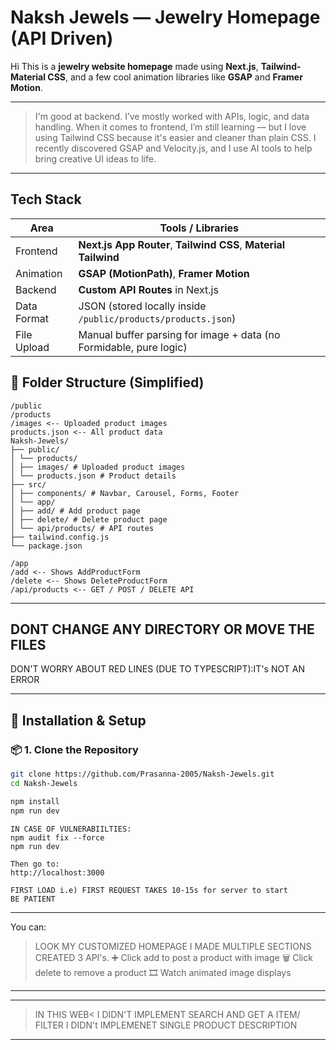 # Naksh Jewels — Jewelry Homepage (API Driven)

Hi 
This is a **jewelry website homepage** made using **Next.js**, **Tailwind-Material CSS**, and a few cool animation libraries like **GSAP** and **Framer Motion**.

---


>  I'm good at backend. I’ve mostly worked with APIs, logic, and data handling. 
>  When it comes to frontend, I’m still learning — but I love using Tailwind CSS because it's easier and cleaner than plain CSS. 
>  I recently discovered GSAP and Velocity.js, and I use AI tools to help bring creative UI ideas to life.

---

##  Tech Stack

| Area         | Tools / Libraries |
|--------------|-------------------|
| Frontend     | **Next.js App Router**, **Tailwind CSS**, **Material Tailwind** |
| Animation    | **GSAP (MotionPath)**, **Framer Motion** |
| Backend      | **Custom API Routes** in Next.js |
| Data Format  | JSON (stored locally inside `/public/products/products.json`) |
| File Upload  | Manual buffer parsing for image + data (no Formidable, pure logic) |



## 📁 Folder Structure (Simplified)
~~~
/public
/products
/images <-- Uploaded product images
products.json <-- All product data
Naksh-Jewels/
├── public/
│ └── products/
│ ├── images/ # Uploaded product images
│ └── products.json # Product details
├── src/
│ ├── components/ # Navbar, Carousel, Forms, Footer
│ └── app/
│ ├── add/ # Add product page
│ ├── delete/ # Delete product page
│ └── api/products/ # API routes
├── tailwind.config.js
└── package.json

/app
/add <-- Shows AddProductForm
/delete <-- Shows DeleteProductForm
/api/products <-- GET / POST / DELETE API
~~~


---
DONT CHANGE ANY DIRECTORY OR MOVE THE FILES 
---
DON'T WORRY ABOUT RED LINES (DUE TO TYPESCRIPT):IT's NOT AN ERROR


---

## 🔧 Installation & Setup

### 📦 1. Clone the Repository

```bash
git clone https://github.com/Prasanna-2005/Naksh-Jewels.git
cd Naksh-Jewels

npm install
npm run dev
```

```
IN CASE OF VULNERABIILTIES:
npm audit fix --force
npm run dev
```

```
Then go to:
http://localhost:3000

FIRST LOAD i.e) FIRST REQUEST TAKES 10-15s for server to start
BE PATIENT
```
---

You can:
>LOOK MY CUSTOMIZED HOMEPAGE 
>I MADE MULTIPLE SECTIONS
>CREATED 3 API's.
>➕ Click add to post a product with image
>🗑️ Click delete to remove a product
>🎞️ Watch animated image displays
---


---


>IN THIS WEB< I DIDN'T IMPLEMENT SEARCH AND GET A ITEM/ FILTER
>I DIDN't IMPLEMENET SINGLE PRODUCT DESCRIPTION

---
